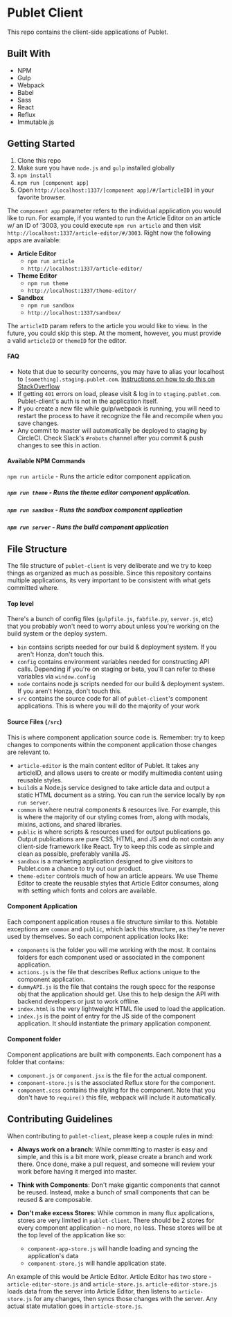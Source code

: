 # Publet Client
This repo contains the client-side applications of Publet.

## Built With

* NPM
* Gulp
* Webpack
* Babel
* Sass
* React
* Reflux
* Immutable.js

## Getting Started
1. Clone this repo
2. Make sure you have `node.js` and `gulp` installed globally
3. `npm install`
4. `npm run [component app]`
6. Open `http://localhost:1337/[component app]/#/[articleID]` in your favorite browser.

The `component app` parameter refers to the individual application you would
like to run. For example, if you wanted to run the Article Editor on an article
w/ an ID of '3003, you could execute `npm run article` and then visit
`http://localhost:1337/article-editor/#/3003`. Right now the following apps are
available:

* **Article Editor**
  - `npm run article`
  - `http://localhost:1337/article-editor/`
* **Theme Editor**
  - `npm run theme`
  - `http://localhost:1337/theme-editor/`
* **Sandbox**
  - `npm run sandbox`
  - `http://localhost:1337/sandbox/`

The `articleID` param refers to the article you would like to view. In the
future, you could skip this step. At the moment, however, you must provide a
valid `articleID` or `themeID` for the editor.

#### FAQ

* Note that due to security concerns, you may have to alias your localhost
  to `[something].staging.publet.com`. [Instructions on how to do this on StackOverflow](http://stackoverflow.com/questions/19425086/alias-hostname-for-localhost)
* If getting `401` errors on load, please visit & log in to
  `staging.publet.com`. Publet-client's auth is not in the application itself.
* If you create a new file while gulp/webpack is running, you will need to
  restart the process to have it recognize the file and recompile when you
  save changes.
* Any commit to master will automatically be deployed to staging by CircleCI.
  Check Slack's `#robots` channel after you commit & push changes to see this
  in action.

#### Available NPM Commands

`npm run article` - Runs the article editor component application.

##### `npm run theme` - Runs the theme editor component application.
##### `npm run sandbox` - Runs the sandbox component application
##### `npm run server` - Runs the build component application

## File Structure

The file structure of `publet-client` is very deliberate and we try to keep
things as organized as much as possible. Since this repository contains
multiple applications, its very important to be consistent with what gets
committed where.

#### Top level

There's a bunch of config files (`gulpfile.js`, `fabfile.py`, `server.js`, etc)
that you probably won't need to worry about unless you're working on the build
system or the deploy system.

* `bin` contains scripts needed for our build & deployment system. If you
  aren't Honza, don't touch this.
* `config` contains environment variables needed for constructing API calls.
  Depending if you're on staging or beta, you'll can refer to these variables
  via `window.config`
* `node` contains node.js scripts needed for our build & deployment system.
  If you aren't Honza, don't touch this.
* `src` contains the source code for all of `publet-client`'s component
  applications. This is where you will do the majority of your work

#### Source Files (`/src`)

This is where component application source code is. Remember: try to keep
changes to components within the component application those changes are
relevant to.

* `article-editor` is the main content editor of Publet. It takes any
  articleID, and allows users to create or modify multimedia content using
  reusable styles.
* `build`is a Node.js service designed to take article data and output a static
  HTML document as a string. You can run the service locally by `npm run
  server`.
* `common` is where neutral components & resources live. For example, this is
  where the majority of our styling comes from, along with modals, mixins,
  actions, and shared libraries.
* `public` is where scripts & resources used for output publications go. Output
  publications are pure CSS, HTML, and JS and do not contain any client-side
  framework like React. Try to keep this code as simple and clean as possible,
  preferably vanilla JS.
* `sandbox` is a marketing application designed to give visitors to Publet.com
  a chance to try out our product.
* `theme-editor` controls much of how an article appears. We use Theme Editor
  to create the reusable styles that Article Editor consumes, along with
  setting which fonts and colors are available.

#### Component Application

Each component application reuses a file structure similar to this. Notable
exceptions are `common` and `public`, which lack this structure, as they're
never used by themselves. So each component application looks like:

* `components` is the folder you will me working with the most. It contains
  folders for each component used or associated in the component application.
* `actions.js` is the file that describes Reflux actions unique to the
  component application.
* `dummyAPI.js` is the file that contains the rough specc for the response obj
  that the application should get. Use this to help design the API with backend
  developers or just to work offline.
* `index.html` is the very lightweight HTML file used to load the application.
* `index.js` is the point of entry for the JS side of the component
  application. It should instantiate the primary application component.

#### Component folder

Component applications are built with components. Each component has a folder
that contains:

* `component.js` or `component.jsx` is the file for the actual component.
* `component-store.js` is the associated Reflux store for the component.
* `component.scss` contains the styling for the component. Note that you don't
  have to `require()` this file, webpack will include it automatically.

## Contributing Guidelines

When contributing to `publet-client`, please keep a couple rules in mind:

* **Always work on a branch**: While committing to master is easy and simple,
  and this is a bit more work, please create a branch and work there. Once
  done, make a pull request, and someone will review your work before having it
  merged into master.

* **Think with Components**: Don't make gigantic components that cannot be
  reused. Instead, make a bunch of small components that can be reused & are
  composable.

* **Don't make excess Stores**: While common in many flux applications, stores
  are very limited in `publet-client`. There should be 2 stores for every
  component application - no more, no less. These stores will be at the top
  level of the application like so:
  - `component-app-store.js` will handle loading and syncing the application's data
  - `component-store.js` will handle application state.

An example of this would be Article Editor. Article Editor has two store -
`article-editor-store.js` and `article-store.js`. `article-editor-store.js`
loads data from the server into Article Editor, then listens to
`article-store.js` for any changes, then syncs those changes with the server.
Any actual state mutation goes in `article-store.js`.
